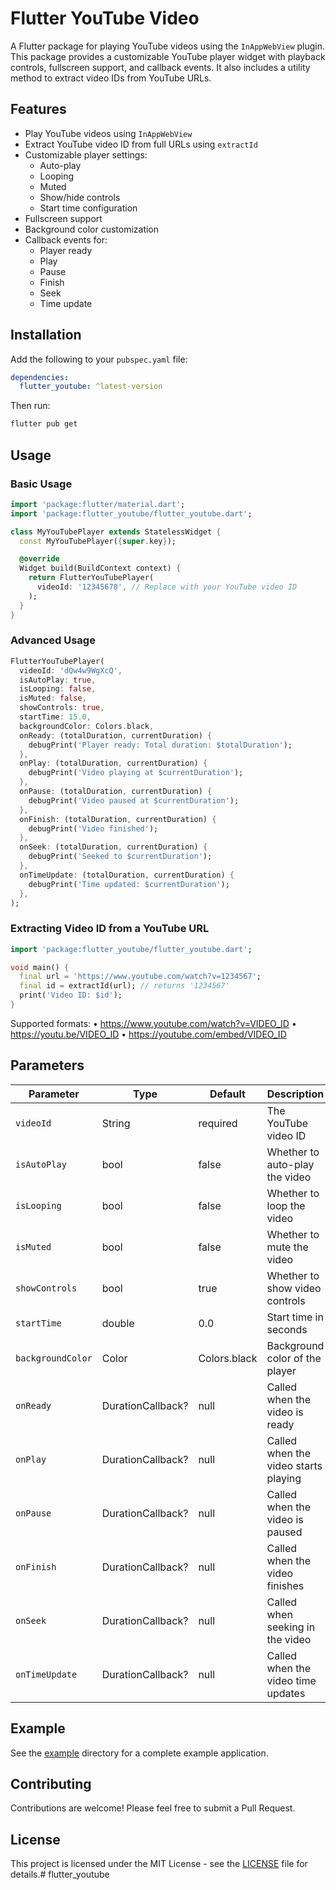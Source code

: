 # Flutter YouTube Video

A Flutter package for playing YouTube videos using the `InAppWebView` plugin. This package provides a customizable YouTube player widget with playback controls, fullscreen support, and callback events. It also includes a utility method to extract video IDs from YouTube URLs.

## Features

- Play YouTube videos using `InAppWebView`
- Extract YouTube video ID from full URLs using `extractId`
- Customizable player settings:
  - Auto-play
  - Looping
  - Muted
  - Show/hide controls
  - Start time configuration
- Fullscreen support
- Background color customization
- Callback events for:
  - Player ready
  - Play
  - Pause
  - Finish
  - Seek
  - Time update

## Installation

Add the following to your `pubspec.yaml` file:

```yaml
dependencies:
  flutter_youtube: ^latest-version
```

Then run:

```bash
flutter pub get
```

## Usage

### Basic Usage

```dart
import 'package:flutter/material.dart';
import 'package:flutter_youtube/flutter_youtube.dart';

class MyYouTubePlayer extends StatelessWidget {
  const MyYouTubePlayer({super.key});

  @override
  Widget build(BuildContext context) {
    return FlutterYouTubePlayer(
      videoId: '12345678', // Replace with your YouTube video ID
    );
  }
}
```


### Advanced Usage

```dart
FlutterYouTubePlayer(
  videoId: 'dQw4w9WgXcQ',
  isAutoPlay: true,
  isLooping: false,
  isMuted: false,
  showControls: true,
  startTime: 15.0,
  backgroundColor: Colors.black,
  onReady: (totalDuration, currentDuration) {
    debugPrint('Player ready: Total duration: $totalDuration');
  },
  onPlay: (totalDuration, currentDuration) {
    debugPrint('Video playing at $currentDuration');
  },
  onPause: (totalDuration, currentDuration) {
    debugPrint('Video paused at $currentDuration');
  },
  onFinish: (totalDuration, currentDuration) {
    debugPrint('Video finished');
  },
  onSeek: (totalDuration, currentDuration) {
    debugPrint('Seeked to $currentDuration');
  },
  onTimeUpdate: (totalDuration, currentDuration) {
    debugPrint('Time updated: $currentDuration');
  },
);
```

### Extracting Video ID from a YouTube URL

```dart
import 'package:flutter_youtube/flutter_youtube.dart';

void main() {
  final url = 'https://www.youtube.com/watch?v=1234567';
  final id = extractId(url); // returns '1234567'
  print('Video ID: $id');
}
```
Supported formats:
	•	https://www.youtube.com/watch?v=VIDEO_ID
	•	https://youtu.be/VIDEO_ID
	•	https://youtube.com/embed/VIDEO_ID


## Parameters

| Parameter         | Type                | Default        | Description                              |
|------------------|---------------------|----------------|------------------------------------------|
| `videoId`        | String              | required       | The YouTube video ID                     |
| `isAutoPlay`     | bool                | false          | Whether to auto-play the video           |
| `isLooping`      | bool                | false          | Whether to loop the video                |
| `isMuted`        | bool                | false          | Whether to mute the video                |
| `showControls`   | bool                | true           | Whether to show video controls           |
| `startTime`      | double              | 0.0            | Start time in seconds                    |
| `backgroundColor`| Color               | Colors.black   | Background color of the player           |
| `onReady`        | DurationCallback?   | null           | Called when the video is ready           |
| `onPlay`         | DurationCallback?   | null           | Called when the video starts playing     |
| `onPause`        | DurationCallback?   | null           | Called when the video is paused          |
| `onFinish`       | DurationCallback?   | null           | Called when the video finishes           |
| `onSeek`         | DurationCallback?   | null           | Called when seeking in the video         |
| `onTimeUpdate`   | DurationCallback?   | null           | Called when the video time updates       |


## Example

See the [example](example) directory for a complete example application.

## Contributing

Contributions are welcome! Please feel free to submit a Pull Request.

## License

This project is licensed under the MIT License - see the [LICENSE](LICENSE) file for details.# flutter_youtube
